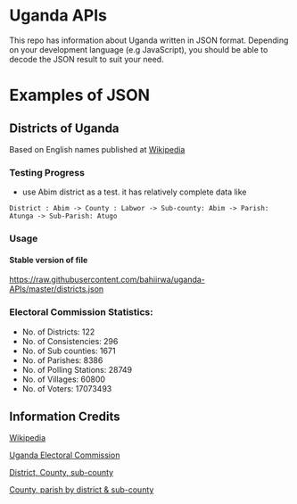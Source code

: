# Uganda APIs
This repo has information about Uganda written in JSON format. Depending on your development language (e.g JavaScript), you should be able to decode the JSON result to suit your need.

# Examples of JSON

## Districts of Uganda
Based on English names published at [Wikipedia](https://en.wikipedia.org/wiki/ISO_3166-2:UG)

### Testing Progress
* use Abim district as a test. it has relatively complete data like

` District : Abim -> County : Labwor -> Sub-county: Abim -> Parish: Atunga -> Sub-Parish: Atugo `

### Usage
#### Stable version of file
https://raw.githubusercontent.com/bahiirwa/uganda-APIs/master/districts.json

### Electoral Commission Statistics:
* No. of Districts: 122
* No. of Consistencies: 296
* No. of Sub counties: 1671
* No. of Parishes: 8386
* No. of Polling Stations: 28749
* No. of Villages: 60800
* No. of Voters: 17073493

## Information Credits
[Wikipedia](https://en.wikipedia.org/wiki/ISO_3166-2:UG)

[Uganda Electoral Commission](https://www.ec.or.ug/)

[District, County, sub-county ](https://www.ec.or.ug/sites/VoterCount/registration%20statistics2011.pdf)

[County, parish by district & sub-county](https://www.ec.or.ug/?q=2016-presidential-results-tally-sheets-district)